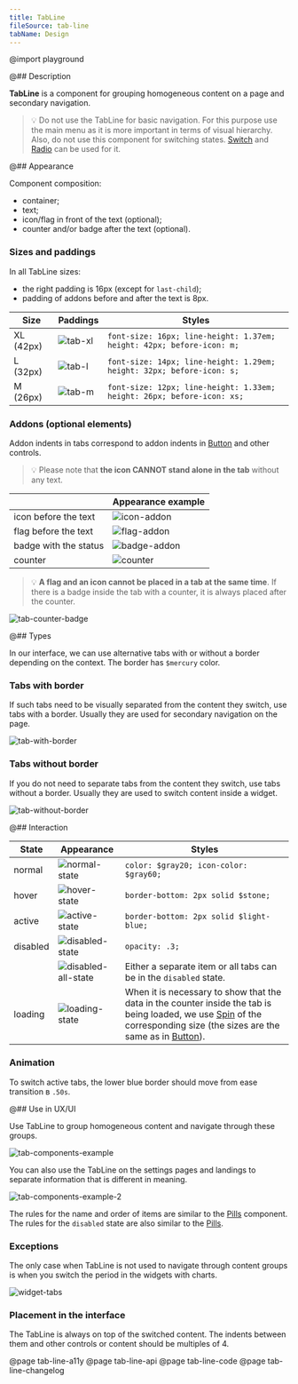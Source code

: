 ```yaml
---
title: TabLine
fileSource: tab-line
tabName: Design
---
```


@import playground

@## Description

**TabLine** is a component for grouping homogeneous content on a page and secondary navigation.

> 💡 Do not use the TabLine for basic navigation. For this purpose use the main menu as it is more important in terms of visual hierarchy. Also, do not use this component for switching states. [Switch](/components/switch/) and [Radio](/components/radio/) can be used for it.

@## Appearance

Component composition:

- container;
- text;
- icon/flag in front of the text (optional);
- counter and/or badge after the text (optional).

### Sizes and paddings

In all TabLine sizes:

- the right padding is 16px (except for `last-child`);
- padding of addons before and after the text is 8px.

| Size      | Paddings                     | Styles                                                                 |
| --------- | ---------------------------- | ---------------------------------------------------------------------- |
| XL (42px) | ![tab-xl](static/tab-xl.png) | `font-size: 16px; line-height: 1.37em; height: 42px; before-icon: m;`  |
| L (32px)  | ![tab-l](static/tab-l.png)   | `font-size: 14px; line-height: 1.29em; height: 32px; before-icon: s;`  |
| M (26px)  | ![tab-m](static/tab-m.png)   | `font-size: 12px; line-height: 1.33em; height: 26px; before-icon: xs;` |

### Addons (optional elements)

Addon indents in tabs correspond to addon indents in [Button](/components/button/) and other controls.

> 💡 Please note that **the icon CANNOT stand alone in the tab** without any text.

|                       | Appearance example               |
| --------------------- | -------------------------------- |
| icon before the text  | ![icon-addon](static/icon.png)   |
| flag before the text  | ![flag-addon](static/flag.png)   |
| badge with the status | ![badge-addon](static/badge.png) |
| counter               | ![counter](static/counter.png)   |

> 💡 **A flag and an icon cannot be placed in a tab at the same time**. If there is a badge inside the tab with a counter, it is always placed after the counter.

![tab-counter-badge](static/monster.png)

@## Types

In our interface, we can use alternative tabs with or without a border depending on the context. The border has `$mercury` color.

### Tabs with border

If such tabs need to be visually separated from the content they switch, use tabs with a border. Usually they are used for secondary navigation on the page.

![tab-with-border](static/tab-with-border.png)

### Tabs without border

If you do not need to separate tabs from the content they switch, use tabs without a border. Usually they are used to switch content inside a widget.

![tab-without-border](static/tab-without-border.png)

@## Interaction

| State    | Appearance                                     | Styles                                                                                                                                                                                                            |
| -------- | ---------------------------------------------- | ----------------------------------------------------------------------------------------------------------------------------------------------------------------------------------------------------------------- |
| normal   | ![normal-state](static/normal-active.png)      | `color: $gray20; icon-color: $gray60;`                                                                                                                                                                            |
| hover    | ![hover-state](static/hover.png)               | `border-bottom: 2px solid $stone;`                                                                                                                                                                                |
| active   | ![active-state](static/normal-active.png)      | `border-bottom: 2px solid $light-blue;`                                                                                                                                                                           |
| disabled | ![disabled-state](static/disabled.png)         | `opacity: .3;`                                                                                                                                                                                                    |
|          | ![disabled-all-state](static/disabled-all.png) | Either a separate item or all tabs can be in the `disabled` state.                                                                                                                                                |
| loading  | ![loading-state](static/loading.png)           | When it is necessary to show that the data in the counter inside the tab is being loaded, we use [Spin](/components/spin/) of the corresponding size (the sizes are the same as in [Button](/components/button)). |

### Animation

To switch active tabs, the lower blue border should move from ease transition в `.50s`.

@## Use in UX/UI

Use TabLine to group homogeneous content and navigate through these groups.

![tab-components-example](static/tabs-example.png)

You can also use the TabLine on the settings pages and landings to separate information that is different in meaning.

![tab-components-example-2](static/tabs-example-2.png)

The rules for the name and order of items are similar to the [Pills](/components/pills/) component. The rules for the `disabled` state are also similar to the [Pills](/components/pills/).

### Exceptions

The only case when TabLine is not used to navigate through content groups is when you switch the period in the widgets with charts.

![widget-tabs](static/tab-without-border.png)

### Placement in the interface

The TabLine is always on top of the switched content. The indents between them and other controls or content should be multiples of 4.

@page tab-line-a11y
@page tab-line-api
@page tab-line-code
@page tab-line-changelog
